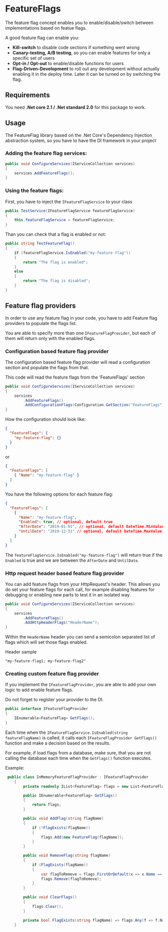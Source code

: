 # FeatureFlags

The feature flag concept enables you to enable/disable/switch between implementations based on featue flags.

A good feature flag can enable you:
- **Kill-switch** to disable code sections if something went wrong
- **Canary-testing, A/B testing**, so you can enable features for only a specific set of users
- **Opt-in / Opt-out** to enable/disable functions for users
- **Flag-Driven-Development** to roll out any development without actually enabling it in the deploy time. Later it can be turned on by switching the flag.

## Requirements

You need **.Net core 2.1 / .Net standard 2.0** for this package to work.

## Usage

The FeatureFlag library based on the .Net Core's Dependency Injection abstraction system, so you have to have the DI framework in your project

### Adding the feature flag services:

```csharp
public void ConfigureServices(IServiceCollection services)
{
    services.AddFeatureFlags();
}
```

### Using the feature flags:

First, you have to inject the `IFeatureFlagService` to your class

```csharp
public TestService(IFeatureFlagService featureFlagService)
{
	this.featureFlagService = featureFlagService;
}
```

Than you can check that a flag is enabled or not:

```csharp
public string TestFeatureFlag()
{
    if (featureFlagService.IsEnabled("my-feature-flag"))
    {
        return "The flag is enabled";
    }
    else
    {
        return "The flag is disabled";
    }
}
```

## Feature flag providers

In order to use any feature flag in your code, you have to add Feature flag providers to populate the flags list.

You are able to specify more than one `IFeatureFlagProvider`, but each of them will return only with the enabled flags.

### Configuration based feature flag provider

The configuration based feature flag provider will read a configuration section and populate the flags from that.

This code will read the feature flags from the 'FeatureFlags' section

```csharp
public void ConfigureServices(IServiceCollection services)
{
    services
        .AddFeatureFlags()
        .AddConfigurationFlags(Configuration.GetSection("FeatureFlags"));
}
```

How the configuration should look like:

```json
{
  "FeatureFlags": {
    "my-feature-flag": {}
  }
}
```

or

```json
{
  "FeatureFlags": [
    { "Name": "my-feature-flag" }
  ]
}
```

You have the following options for each feature flag:

```json
{
  "FeatureFlags": [
    {
      "Name": "my-feature-flag",
      "Enabled": true, // optional, default true
      "AfterDate": "2019-01-01", // optional, default DateTime.MinValue
      "UntilDate": "2019-12-31" // optional, default DateTime.MaxValue
    }
  ]
}
```

The `featureFlagService.IsEnabled("my-feature-flag")` will return true if the `Enabled` is true and we are between the `AfterDate` and `UntilDate`.

###  Http request header based feature flag provider

You can add feature flags from your HttpRequest's header. This allows you do set your feature flags for each call,
for example disabling features for debugging or enabling new parts to test it in an isolated way.

```csharp
public void ConfigureServices(IServiceCollection services)
{
    services
        .AddFeatureFlags()
        .AddHttpHeaderFlags("HeaderName");
}
```

Within the `HeaderName` header you can send a semicolon separated list of flags which will set those flags enabled.

Header sample

```
"my-feature-flag1; my-feature-flag2"
```

### Creating custom feature flag provider

If you implement the `IFeatureFlagProvider`, you are able to add your own logic to add enable feature flags.

Do not forget to register your provider to the DI.

```csharp
public interface IFeatureFlagProvider
{
    IEnumerable<FeatureFlag> GetFlags();
}
```

Each time when the `IFeatureFlagService.IsEnabled(string featureFlagName)` is called,
it calls each `IFeatureFlagProvider GetFlags()` function and make a decision based on the results.

For example, if load flags from a database, make sure, that you are not calling the database each time when the `GetFlags()` function executes.

Example:

```csharp
 public class InMemoryFeatureFlagProvider : IFeatureFlagProvider
    {
        private readonly IList<FeatureFlag> flags = new List<FeatureFlag>();

        public IEnumerable<FeatureFlag> GetFlags()
        {
            return flags;
        }

        public void AddFlag(string flagName)
        {
            if (!FlagExists(flagName))
            {
                flags.Add(new FeatureFlag(flagName));
            }
        }

        public void RemoveFlag(string flagName)
        {
            if (FlagExists(flagName))
            {
                var flagToRemove = flags.FirstOrDefault(x => x.Name == flagName);
                flags.Remove(flagToRemove);
            }
        }

        public void ClearFlags()
        {
            flags.Clear();
        }

        private bool FlagExists(string flagName) => flags.Any(f => f.Name == flagName);
    }
```